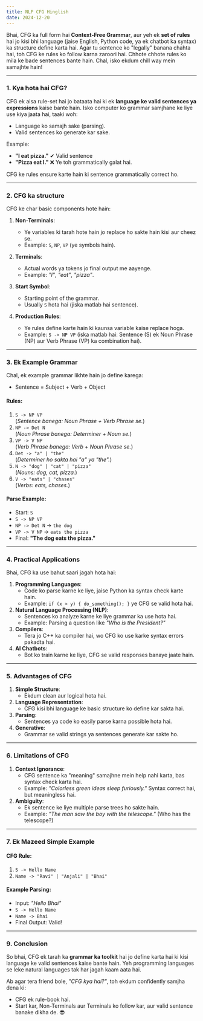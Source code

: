 ```yaml
---
title: NLP CFG Hinglish
date: 2024-12-20
---
```


Bhai, CFG ka full form hai **Context-Free Grammar**, aur yeh ek **set of rules** hai jo kisi bhi language (jaise English, Python code, ya ek chatbot ka syntax) ka structure define karta hai. Agar tu sentence ko "legally" banana chahta hai, toh CFG ke rules ko follow karna zaroori hai. Chhote chhote rules ko mila ke bade sentences bante hain. Chal, isko ekdum chill way mein samajhte hain!

---

### **1. Kya hota hai CFG?**

CFG ek aisa rule-set hai jo bataata hai ki ek **language ke valid sentences ya expressions** kaise bante hain. Isko computer ko grammar samjhane ke liye use kiya jaata hai, taaki woh:

- Language ko samajh sake (parsing).
- Valid sentences ko generate kar sake.

Example:

- **"I eat pizza."** ✔ Valid sentence
- **"Pizza eat I."** ❌ Ye toh grammatically galat hai.

CFG ke rules ensure karte hain ki sentence grammatically correct ho.

---

### **2. CFG ka structure**

CFG ke char basic components hote hain:

1. **Non-Terminals**:
    
    - Ye variables ki tarah hote hain jo replace ho sakte hain kisi aur cheez se.
    - Example: `S`, `NP`, `VP` (ye symbols hain).
2. **Terminals**:
    
    - Actual words ya tokens jo final output me aayenge.
    - Example: _"I"_, _"eat"_, _"pizza"_.
3. **Start Symbol**:
    
    - Starting point of the grammar.
    - Usually `S` hota hai (jiska matlab hai sentence).
4. **Production Rules**:
    
    - Ye rules define karte hain ki kaunsa variable kaise replace hoga.
    - Example: `S -> NP VP` (iska matlab hai: Sentence (S) ek Noun Phrase (NP) aur Verb Phrase (VP) ka combination hai).

---
### **3. Ek Example Grammar**

Chal, ek example grammar likhte hain jo define karega:

- Sentence = Subject + Verb + Object

#### Rules:

1. `S -> NP VP`  
    (_Sentence banega: Noun Phrase + Verb Phrase se._)
2. `NP -> Det N`  
    (_Noun Phrase banega: Determiner + Noun se._)
3. `VP -> V NP`  
    (_Verb Phrase banega: Verb + Noun Phrase se._)
4. `Det -> "a" | "the"`  
    (_Determiner ho sakta hai "a" ya "the"._)
5. `N -> "dog" | "cat" | "pizza"`  
    (_Nouns: dog, cat, pizza._)
6. `V -> "eats" | "chases"`  
    (_Verbs: eats, chases._)

#### Parse Example:

- Start: `S`
- `S -> NP VP`
- `NP -> Det N` → `the dog`
- `VP -> V NP` → `eats the pizza`
- Final: **"The dog eats the pizza."**

---


### **4. Practical Applications**

Bhai, CFG ka use bahut saari jagah hota hai:

1. **Programming Languages**:
    - Code ko parse karne ke liye, jaise Python ka syntax check karte hain.
    - Example: `if (x > y) { do_something(); }` ye CFG se valid hota hai.
2. **Natural Language Processing (NLP)**:
    - Sentences ko analyze karne ke liye grammar ka use hota hai.
    - Example: Parsing a question like _"Who is the President?"_
3. **Compilers**:
    - Tera jo C++ ka compiler hai, wo CFG ko use karke syntax errors pakadta hai.
4. **AI Chatbots**:
    - Bot ko train karne ke liye, CFG se valid responses banaye jaate hain.

---

### **5. Advantages of CFG**

1. **Simple Structure**:
    - Ekdum clean aur logical hota hai.
2. **Language Representation**:
    - CFG kisi bhi language ke basic structure ko define kar sakta hai.
3. **Parsing**:
    - Sentences ya code ko easily parse karna possible hota hai.
4. **Generative**:
    - Grammar se valid strings ya sentences generate kar sakte ho.

---

### **6. Limitations of CFG**

1. **Context Ignorance**:
    - CFG sentence ka "meaning" samajhne mein help nahi karta, bas syntax check karta hai.
    - Example: _"Colorless green ideas sleep furiously."_ Syntax correct hai, but meaningless hai.
2. **Ambiguity**:
    - Ek sentence ke liye multiple parse trees ho sakte hain.
    - Example: _"The man saw the boy with the telescope."_ (Who has the telescope?)

---

### **7. Ek Mazeed Simple Example**

#### CFG Rule:

1. `S -> Hello Name`
2. `Name -> "Ravi" | "Anjali" | "Bhai"`

#### Example Parsing:

- Input: _"Hello Bhai"_
- `S -> Hello Name`
- `Name -> Bhai`
- Final Output: Valid!

---

### **9. Conclusion**

So bhai, CFG ek tarah ka **grammar ka toolkit** hai jo define karta hai ki kisi language ke valid sentences kaise bante hain. Yeh programming languages se leke natural languages tak har jagah kaam aata hai.

Ab agar tera friend bole, _"CFG kya hai?"_, toh ekdum confidently samjha dena ki:

- CFG ek rule-book hai.
- Start kar, Non-Terminals aur Terminals ko follow kar, aur valid sentence banake dikha de. 😎